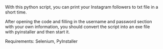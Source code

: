 With this python script, you can print your Instagram followers to txt file in a short time.

After opening the code and filling in the username and password section with your own information, you should convert the script into an exe file with pyinstaller and then start it.

Requirements: Selenium, PyInstaller
